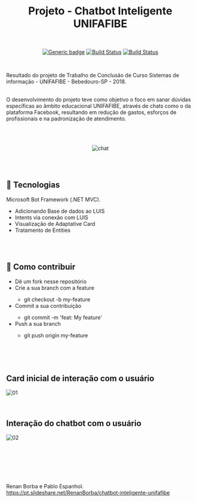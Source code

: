 <div align="center">

# Projeto - Chatbot Inteligente UNIFAFIBE

</div>

<br>

<div align="center">
  
[![Generic badge](https://img.shields.io/badge/Made%20by-Renan%20Borba,%20Pablo%20Espanhol-purple.svg)](https://shields.io/) [![Build Status](https://img.shields.io/github/stars/RenanBorba/proj-chatbot.svg)](https://github.com/RenanBorba/proj-chatbot) [![Build Status](https://img.shields.io/github/forks/RenanBorba/proj-chatbot.svg)](https://github.com/RenanBorba/proj-chatbot)

</div>

<br>


Resultado do projeto de Trabalho de Conclusão de Curso Sistemas de informação - UNIFAFIBE - Bebedouro-SP - 2018.<br><br>

<p>O desenvolvimento do projeto teve como objetivo o foco em sanar dúvidas especificas ao âmbito educacional UNIFAFIBE, através de chats como o da plataforma Facebook, resultando em redução de gastos, esforços de profissionais e na padronização de atendimento.</p>

<br><br>

<div align="center">
  
![chat](https://user-images.githubusercontent.com/48495838/85316407-14c70180-b493-11ea-9cba-6593fd48f0dc.png)

</div>

<br><br>

## :rocket: Tecnologias
Microsoft Bot Framework (.NET MVC).
<ul>
  <li>Adicionando Base de dados ao LUIS</li>
  <li>Intents via conexão com LUIS</li>
  <li>Visualização de Adaptative Card</li>
  <li>Tratamento de Entities</li>
</ul>

<br><br>

## :punch: Como contribuir
<ul>
  <li>Dê um fork nesse repositório</li>
  <li>Crie a sua branch com a feature</li>
    <ul>
      <li>git checkout -b my-feature</li>
    </ul>
  <li>Commit a sua contribuição</li>
    <ul>
      <li>git commit -m 'feat: My feature'</li>
    </ul>
  <li>Push a sua branch</li>
    <ul>
      <li>git push origin my-feature</li>
    </ul>
</ul>
<br><br><br>

## Card inicial de interação com o usuário

![01](https://user-images.githubusercontent.com/48495838/54566949-11e88180-49b1-11e9-9792-956a31b6a1a5.jpg)

<br>

## Interação do chatbot com o usuário

![02](https://user-images.githubusercontent.com/48495838/54567190-c8e4fd00-49b1-11e9-8af1-e14c7be1e8b6.jpg)

<br><br><br>
<br><br>



Renan Borba e Pablo Espanhol.  <br>
https://pt.slideshare.net/RenanBorba/chatbot-inteligente-unifafibe

